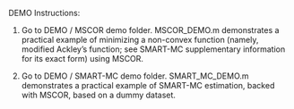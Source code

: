 DEMO Instructions:

1. Go to DEMO / MSCOR demo folder. MSCOR_DEMO.m demonstrates a practical example of minimizing a non-convex function
   (namely, modified Ackley’s function; see SMART-MC supplementary information for its exact form) using MSCOR.
   
2. Go to DEMO / SMART-MC demo folder. SMART_MC_DEMO.m demonstrates a practical example of SMART-MC estimation,
   backed with MSCOR, based on a dummy dataset.

